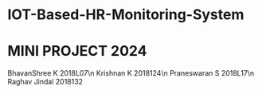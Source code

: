 # IOT-Based-HR-Monitoring-System
# MINI PROJECT 2024
BhavanShree K 2018L07\n
Krishnan K 2018124\n
Praneswaran S 2018L17\n
Raghav Jindal 2018132 
